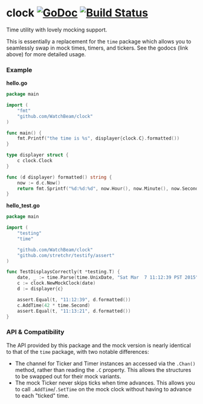 # clock [![GoDoc](https://godoc.org/github.com/WatchBeam/clock?status.svg)](https://godoc.org/github.com/WatchBeam/clock) [![Build Status](https://travis-ci.org/WatchBeam/clock.svg)](https://travis-ci.org/WatchBeam/clock)

Time utility with lovely mocking support.

This is essentially a replacement for the `time` package which allows you to seamlessly swap in mock times, timers, and tickers. See the godocs (link above) for more detailed usage.

### Example

**hello.go**

```go
package main

import (
    "fmt"
    "github.com/WatchBeam/clock"
)

func main() {
    fmt.Printf("the time is %s", displayer{clock.C}.formatted())
}

type displayer struct {
    c clock.Clock
}

func (d displayer) formatted() string {
    now := d.c.Now()
    return fmt.Sprintf("%d:%d:%d", now.Hour(), now.Minute(), now.Second())
}
```

**hello_test.go**

```go
package main

import (
    "testing"
    "time"

    "github.com/WatchBeam/clock"
    "github.com/stretchr/testify/assert"
)

func TestDisplaysCorrectly(t *testing.T) {
    date, _ := time.Parse(time.UnixDate, "Sat Mar  7 11:12:39 PST 2015")
    c := clock.NewMockClock(date)
    d := displayer{c}

    assert.Equal(t, "11:12:39", d.formatted())
    c.AddTime(42 * time.Second)
    assert.Equal(t, "11:13:21", d.formatted())
}
```

### API & Compatibility

The API provided by this package and the mock version is nearly identical to that of the `time` package, with two notable differences:
 - The channel for Ticker and Timer instances an accessed via the `.Chan()` method, rather than reading the `.C` property. This allows the structures to be swapped out for their mock variants.
 - The mock Ticker never skips ticks when time advances. This allows you to call `.AddTime`/`.SetTime` on the mock clock without having to advance to each "ticked" time.
